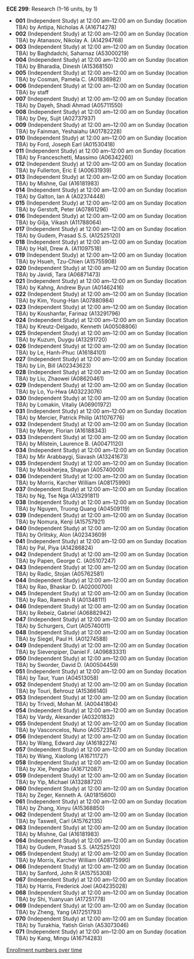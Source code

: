 **ECE 299**: Research (1–16 units, by 1)

- **001** (Independent Study) at 12:00 am–12:00 am on Sunday (location TBA) by Antipa, Nicholas A (A16714278)
- **002** (Independent Study) at 12:00 am–12:00 am on Sunday (location TBA) by Atanasov, Nikolay A. (A14294768)
- **003** (Independent Study) at 12:00 am–12:00 am on Sunday (location TBA) by Baghdadchi, Saharnaz (A53000219)
- **004** (Independent Study) at 12:00 am–12:00 am on Sunday (location TBA) by Bharadia, Dinesh (A15368150)
- **005** (Independent Study) at 12:00 am–12:00 am on Sunday (location TBA) by Cosman, Pamela C. (A01836982)
- **006** (Independent Study) at 12:00 am–12:00 am on Sunday (location TBA) by staff
- **007** (Independent Study) at 12:00 am–12:00 am on Sunday (location TBA) by Dayeh, Shadi Ahmad (A05711550)
- **008** (Independent Study) at 12:00 am–12:00 am on Sunday (location TBA) by Dey, Sujit (A02737937)
- **009** (Independent Study) at 12:00 am–12:00 am on Sunday (location TBA) by Fainman, Yeshaiahu (A01782228)
- **010** (Independent Study) at 12:00 am–12:00 am on Sunday (location TBA) by Ford, Joseph Earl (A01530418)
- **011** (Independent Study) at 12:00 am–12:00 am on Sunday (location TBA) by Franceschetti, Massimo (A06342260)
- **012** (Independent Study) at 12:00 am–12:00 am on Sunday (location TBA) by Fullerton, Eric E (A00631939)
- **013** (Independent Study) at 12:00 am–12:00 am on Sunday (location TBA) by Mishne, Gal (A16181983)
- **014** (Independent Study) at 12:00 am–12:00 am on Sunday (location TBA) by Galton, Ian A (A02374448)
- **015** (Independent Study) at 12:00 am–12:00 am on Sunday (location TBA) by Gerstoft, Peter (A07861296)
- **016** (Independent Study) at 12:00 am–12:00 am on Sunday (location TBA) by Gilja, Vikash (A11788064)
- **017** (Independent Study) at 12:00 am–12:00 am on Sunday (location TBA) by Gudem, Prasad S.S. (A12525120)
- **018** (Independent Study) at 12:00 am–12:00 am on Sunday (location TBA) by Hall, Drew A. (A11097518)
- **019** (Independent Study) at 12:00 am–12:00 am on Sunday (location TBA) by Hsueh, Tzu-Chien (A15755908)
- **020** (Independent Study) at 12:00 am–12:00 am on Sunday (location TBA) by Javidi, Tara (A06871473)
- **021** (Independent Study) at 12:00 am–12:00 am on Sunday (location TBA) by Kahng, Andrew Byun (A01462416)
- **022** (Independent Study) at 12:00 am–12:00 am on Sunday (location TBA) by Kim, Young-Han (A07880984)
- **023** (Independent Study) at 12:00 am–12:00 am on Sunday (location TBA) by Koushanfar, Farinaz (A13291796)
- **024** (Independent Study) at 12:00 am–12:00 am on Sunday (location TBA) by Kreutz-Delgado, Kenneth (A00508806)
- **025** (Independent Study) at 12:00 am–12:00 am on Sunday (location TBA) by Kuzum, Duygu (A13291720)
- **026** (Independent Study) at 12:00 am–12:00 am on Sunday (location TBA) by Le, Hanh-Phuc (A16184101)
- **027** (Independent Study) at 12:00 am–12:00 am on Sunday (location TBA) by Lin, Bill (A02343623)
- **028** (Independent Study) at 12:00 am–12:00 am on Sunday (location TBA) by Liu, Zhaowei (A08620461)
- **029** (Independent Study) at 12:00 am–12:00 am on Sunday (location TBA) by Lo, Yu-Hwa (A03223076)
- **030** (Independent Study) at 12:00 am–12:00 am on Sunday (location TBA) by Lomakin, Vitaliy (A06901972)
- **031** (Independent Study) at 12:00 am–12:00 am on Sunday (location TBA) by Mercier, Patrick Philip (A11076776)
- **032** (Independent Study) at 12:00 am–12:00 am on Sunday (location TBA) by Meyer, Florian (A16188343)
- **033** (Independent Study) at 12:00 am–12:00 am on Sunday (location TBA) by Milstein, Laurence B. (A00471120)
- **034** (Independent Study) at 12:00 am–12:00 am on Sunday (location TBA) by Mir Arabbaygi, Siavash (A13241673)
- **035** (Independent Study) at 12:00 am–12:00 am on Sunday (location TBA) by Mookherjea, Shayan (A05740000)
- **036** (Independent Study) at 12:00 am–12:00 am on Sunday (location TBA) by Morris, Karcher William (A08175990)
- **037** (Independent Study) at 12:00 am–12:00 am on Sunday (location TBA) by Ng, Tse Nga (A13291811)
- **038** (Independent Study) at 12:00 am–12:00 am on Sunday (location TBA) by Nguyen, Truong Quang (A04509119)
- **039** (Independent Study) at 12:00 am–12:00 am on Sunday (location TBA) by Nomura, Kenji (A15757921)
- **040** (Independent Study) at 12:00 am–12:00 am on Sunday (location TBA) by Orlitsky, Alon (A02343609)
- **041** (Independent Study) at 12:00 am–12:00 am on Sunday (location TBA) by Pal, Piya (A14286824)
- **042** (Independent Study) at 12:00 am–12:00 am on Sunday (location TBA) by Papen, George C. (A05107247)
- **043** (Independent Study) at 12:00 am–12:00 am on Sunday (location TBA) by Radic, Stojan (A05762581)
- **044** (Independent Study) at 12:00 am–12:00 am on Sunday (location TBA) by Rao, Bhaskar D. (A02000700)
- **045** (Independent Study) at 12:00 am–12:00 am on Sunday (location TBA) by Rao, Ramesh R (A01348111)
- **046** (Independent Study) at 12:00 am–12:00 am on Sunday (location TBA) by Rebeiz, Gabriel (A06882942)
- **047** (Independent Study) at 12:00 am–12:00 am on Sunday (location TBA) by Schurgers, Curt (A05740011)
- **048** (Independent Study) at 12:00 am–12:00 am on Sunday (location TBA) by Siegel, Paul H. (A01274588)
- **049** (Independent Study) at 12:00 am–12:00 am on Sunday (location TBA) by Sievenpiper, Daniel F. (A09683331)
- **050** (Independent Study) at 12:00 am–12:00 am on Sunday (location TBA) by Sworder, David D. (A00504459)
- **051** (Independent Study) at 12:00 am–12:00 am on Sunday (location TBA) by Taur, Yuan (A04513058)
- **052** (Independent Study) at 12:00 am–12:00 am on Sunday (location TBA) by Touri, Behrouz (A15366140)
- **053** (Independent Study) at 12:00 am–12:00 am on Sunday (location TBA) by Trivedi, Mohan M. (A00441804)
- **054** (Independent Study) at 12:00 am–12:00 am on Sunday (location TBA) by Vardy, Alexander (A03201832)
- **055** (Independent Study) at 12:00 am–12:00 am on Sunday (location TBA) by Vasconcelos, Nuno (A05723547)
- **056** (Independent Study) at 12:00 am–12:00 am on Sunday (location TBA) by Wang, Edward Jay (A16182274)
- **057** (Independent Study) at 12:00 am–12:00 am on Sunday (location TBA) by Wang, Xiaolong (A16711727)
- **058** (Independent Study) at 12:00 am–12:00 am on Sunday (location TBA) by Xie, Pengtao (A16712087)
- **059** (Independent Study) at 12:00 am–12:00 am on Sunday (location TBA) by Yip, Michael (A13288720)
- **060** (Independent Study) at 12:00 am–12:00 am on Sunday (location TBA) by Zeger, Kenneth A. (A01815600)
- **061** (Independent Study) at 12:00 am–12:00 am on Sunday (location TBA) by Zhang, Xinyu (A15368850)
- **062** (Independent Study) at 12:00 am–12:00 am on Sunday (location TBA) by Taswell, Carl (A15762135)
- **063** (Independent Study) at 12:00 am–12:00 am on Sunday (location TBA) by Mishne, Gal (A16181983)
- **064** (Independent Study) at 12:00 am–12:00 am on Sunday (location TBA) by Gudem, Prasad S.S. (A12525120)
- **065** (Independent Study) at 12:00 am–12:00 am on Sunday (location TBA) by Morris, Karcher William (A08175990)
- **066** (Independent Study) at 12:00 am–12:00 am on Sunday (location TBA) by Sanford, John R (A15755308)
- **067** (Independent Study) at 12:00 am–12:00 am on Sunday (location TBA) by Harris, Frederick Joel (A04235028)
- **068** (Independent Study) at 12:00 am–12:00 am on Sunday (location TBA) by Shi, Yuanyuan (A17251778)
- **069** (Independent Study) at 12:00 am–12:00 am on Sunday (location TBA) by Zheng, Yang (A17251793)
- **070** (Independent Study) at 12:00 am–12:00 am on Sunday (location TBA) by Turakhia, Yatish Girish (A53073046)
- **071** (Independent Study) at 12:00 am–12:00 am on Sunday (location TBA) by Kang, Mingu (A16714283)

[Enrollment numbers over time](./ECE299.tsv)
